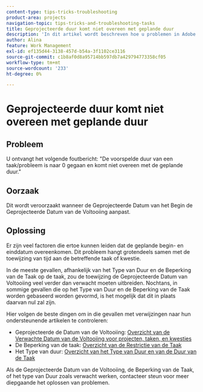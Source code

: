 ```yaml
---
content-type: tips-tricks-troubleshooting
product-area: projects
navigation-topic: tips-tricks-and-troubleshooting-tasks
title: Geprojecteerde duur komt niet overeen met geplande duur
description: 'In dit artikel wordt beschreven hoe u problemen in Adobe Workfront kunt oplossen wanneer u het volgende bericht ontvangt: ''De voorspelde duur van een taak/probleem is naar 0 gegaan en komt niet overeen met de geplande duur.'''
author: Alina
feature: Work Management
exl-id: ef135d44-3138-457d-b54a-3f1102ce3116
source-git-commit: c1b8af0d8a95714bb597db7a429794773358cf05
workflow-type: tm+mt
source-wordcount: '233'
ht-degree: 0%

---
```


# Geprojecteerde duur komt niet overeen met geplande duur

## Probleem

U ontvangt het volgende foutbericht: &quot;De voorspelde duur van een taak/probleem is naar 0 gegaan en komt niet overeen met de geplande duur.&quot;

## Oorzaak

Dit wordt veroorzaakt wanneer de Geprojecteerde Datum van het Begin de Geprojecteerde Datum van de Voltooiing aanpast.

## Oplossing

Er zijn veel factoren die ertoe kunnen leiden dat de geplande begin- en einddatum overeenkomen. Dit probleem hangt grotendeels samen met de toewijzing van tijd aan de betreffende taak of kwestie.

In de meeste gevallen, afhankelijk van het Type van Duur en de Beperking van de Taak op de taak, zou de toewijzing de Geprojecteerde Datum van Voltooiing veel verder dan verwacht moeten uitbreiden. Nochtans, in sommige gevallen die op het Type van Duur en de Beperking van de Taak worden gebaseerd worden gevormd, is het mogelijk dat dit in plaats daarvan nul zal zijn.

Hier volgen de beste dingen om in die gevallen met verwijzingen naar hun ondersteunende artikelen te controleren:

* Geprojecteerde de Datum van de Voltooiing: [ Overzicht van de Verwachte Datum van de Voltooiing voor projecten, taken, en kwesties ](../../../manage-work/projects/planning-a-project/project-projected-completion-date.md)
* De Beperking van de taak: [ Overzicht van de Restrictie van de Taak ](../../../manage-work/tasks/task-constraints/task-constraint-overview.md)
* Het Type van duur: [ Overzicht van het Type van Duur en van de Duur van de Taak ](../../../manage-work/tasks/taskdurtn/task-duration-and-duration-type.md)

Als de Geprojecteerde Datum van de Voltooiing, de Beperking van de Taak, of het type van Duur zoals verwacht werken, contacteer steun voor meer diepgaande het oplossen van problemen.
